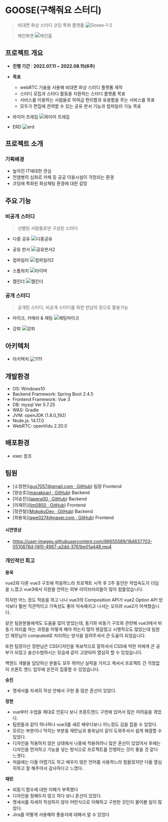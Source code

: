 # GOOSE(구해줘요 스터디)

>비대면 화상 스터디 코딩 특화 플랫폼 
![Goose-1-2](https://user-images.githubusercontent.com/86655589/184588991-bb65717d-ff72-40fc-8e3a-c8eb15819df4.png)
>
>
>메인화면
![메인홈](https://user-images.githubusercontent.com/86655589/184629331-e87e00d5-887a-4e07-8706-4d1d7eebeeb5.png)

## 프로젝트 개요

- **진행 기간** : **2022.07.11 ~ 2022.08.15(6주)**

- **목표**
  - webRTC 기술을 사용해 비대면 화상 스터디 플랫폼 제작
  - 스터디 모집과 스터디 활동을 지원하는 스터디 플랫폼 목표
  - 서비스를 이용하는 사람들로 하여금 편리함과 유용함을 주는 서비스를 목표
  - 모두가 편집에 관여할 수 있는 공유 판서 기능과 컴파일러 기능 목표
  
- 와이어 프레임
![와이어 프레임](https://user-images.githubusercontent.com/86655589/184591676-be098f63-7a07-45b8-9504-15e97387f857.png)

- ERD
![erd](https://user-images.githubusercontent.com/86655589/184592347-b8b6a17a-62b9-4272-a5e8-e2c31e3e8365.png)



## 프로젝트 소개

### 기획배경

- 높아진 IT에대한 관심
- 전염병의 심화로 카페 등 공공 이용시설이 걱정되는 환경
- 코딩에 특화된 화상채팅 환경에 대한 갈망



## 주요 기능



### 비공개 스터디
> 선별된 사람들로만 구성된 스터디
- 다중 공유
![다중공유](https://user-images.githubusercontent.com/86655589/184599253-53cc9fe8-e0fa-44aa-b0ec-9ea65eb2af98.gif)

- 공유 판서
![공유판서2](https://user-images.githubusercontent.com/86655589/184804050-9d157aeb-6e8f-4af8-a140-927a6b2f9819.gif)

- 컴파일러
![컴파일러2](https://user-images.githubusercontent.com/86655589/184805481-5aa2c663-4c12-4871-acfd-704e0b2dae4e.gif)

- 스톱워치
![타이머](https://user-images.githubusercontent.com/86655589/184599763-33ef3ac7-511f-40b3-a8eb-f179001d7755.gif)

- 캘린더
![캘린더](https://user-images.githubusercontent.com/86655589/185011528-404a6269-321a-4b65-b5f9-7fa92d6e6401.gif)



### 공개 스터디
> 공개된 스터디, 비공개 스터디를 위한 만남의 장으로 활용가능
- 마이크, 카메라 & 채팅
![채팅마이크](https://user-images.githubusercontent.com/86655589/184601420-d76bbf40-e8ac-4598-87af-4fb07c8afe03.gif)

- 강퇴
![강퇴](https://user-images.githubusercontent.com/86655589/184600601-61132c9f-a554-4740-882c-a90c7ee5af81.gif)



## 아키텍처
- 아키텍처
![1111](https://user-images.githubusercontent.com/86655589/184800962-77e8e8d0-553e-4289-b9a4-1b857b7b0b08.jpg)



## 개발환경
- OS: Windows10
- Backend Framework: Spring Boot 2.4.5
- Frontend Framework: Vue 3
- DB: mysql Ver 5.7.25
- WAS: Gradle
- JVM: openJDK (1.8.0_192)
- Node.js: 14.17.0
- WebRTC: openVidu 2.20.0

## 배포환경
- exec 참조

## 팀원

- [소정현]([gus7057@gmail.com · GitHub](https://github.com/sjhyun7057)) 팀장 Frontend
- [양승호]([mayakpari · GitHub](https://github.com/mayakpari)) Backend
- [이승진]([lapera00 · GitHub](https://github.com/lapera00)) Backend
- [이재민]([ljm0850 · GitHub](https://github.com/ljm0850)) Frontend
- [정관철]([MokokoDev · GitHub](https://github.com/MokokoDev)) Backend
- [최용욱]([qwe0274@naver.com  · GitHub](https://github.com/Ingyeon)) Frontend


#### 시연영상
- https://user-images.githubusercontent.com/86655589/184637703-0510878d-f4f0-4967-a2dd-3761be01a448.mp4



### 개인적인 회고

**용욱**

vue2와 다른 vue3 구조에 적응하느라 프로젝트 시작 후 2주 동안은 작업속도가 더딤을 느꼈고 vue3에서 지원을 안하는 외부 라이브러리들이 많아 힘들었습니다.

하지만 어느 정도 적응을 하고 나니 vue3의 Composition API가 vue2 Option API 방식보다 훨씬 직관적이고 가독성도 좋아 익숙해지고 나서는 오히려 vue2가 어색했습니다.

같은 팀원분들에게도 도움을 많이 받았는데, 동기와 비동기 구조와 관련해 vue3에서 비동기 처리를 하는 과정을 어떻게 해야 하는지 많이 헷갈렸고 시행착오도 많았는데 팀원인 재민님이 computed로 처리하는 방식을 알려주셔서 큰 도움이 되었습니다.

또한 팀장이신 정현님은 CSS디자인을 독보적으로 잘하셔서 CSS에 약한 저에게 큰 공부가 되었고 솔선수범하시는 모습에 같이 고양되어 열심히 할 수 있었습니다.

백엔드 개발을 담당하신 분들도 모두 뛰어난 실력을 가지고 계셔서 프로젝트 간 걱정없이 프론트 엔드 업무에 온전히 집중할 수 있었습니다.

**승진**

- 명세서를 자세히 작성 안해서 구현 중 많은 혼선이 있었다.

**정현**

- vue부터 수업을 제대로 안듣다 보니 프론트엔드 구현에 있어서 많은 어려움을 겪었다.
- 팀원들과 같이 하나하나 vue3를 새로 배우다보니 어느정도 감을 잡을 수 있었다.
- 모르는 부분이나 막히는 부분을 재민님과 용욱님이 같이 도와주셔서 쉽게 해결할 수 있었다.
- 디자인을 적용하지 않은 상태에서 나중에 적용하려니 많은 혼선이 있었어서 후에는 디자인을 먼저하고 기능을 넣는 방식으로 프로젝트를 진행하는 것이 좋을 것 같다 느꼇다.
- 처음에는 다들 어렵기도 하고 배우지 않은 언어를 사용하느라 힘들었지만 다들 열심히하고 잘 해주어서 감사하다고 느꼈다.

**재민**

- 비동기 함수에 대한 이해가 부족했다
- 디자인을 정해두지 않고 하다 보니 혼선이 있었다.
- 명세서를 자세히 작성하지 않아 어떤식으로 이해하고 구현한 것인지 물어볼 일이 많았다.
- Jira를 어떻게 사용해야 좋을지에 대해서 알 수 있었다
